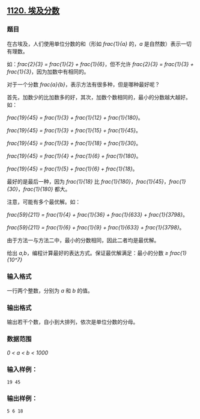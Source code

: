 ## [1120. 埃及分数](https://www.acwing.com/problem/content/1122/)

### 题目

在古埃及，人们使用单位分数的和（形如 *frac{1}{a}* 的，*a* 是自然数）表示一切有理数。

如：*frac{2}{3} = frac{1}{2} + frac{1}{6}*，但不允许 *frac{2}{3} = frac{1}{3} + frac{1}{3}*，因为加数中有相同的。

对于一个分数 *frac{a}{b}*，表示方法有很多种，但是哪种最好呢？

首先，加数少的比加数多的好，其次，加数个数相同的，最小的分数越大越好。如：

*frac{19}{45} = frac{1}{3} + frac{1}{12} + frac{1}{180}*。

*frac{19}{45} = frac{1}{3} + frac{1}{15} + frac{1}{45}*。

*frac{19}{45} = frac{1}{3} + frac{1}{18} + frac{1}{30}*。

*frac{19}{45} = frac{1}{4} + frac{1}{6} + frac{1}{180}*。

*frac{19}{45} = frac{1}{5} + frac{1}{6} + frac{1}{18}*。

最好的是最后一种，因为 *frac{1}{18}* 比 *frac{1}{180}*，*frac{1}{45}*，*frac{1}{30}*，*frac{1}{180}* 都大。

注意，可能有多个最优解。如：

*frac{59}{211} = frac{1}{4} + frac{1}{36} + frac{1}{633} + frac{1}{3798}*。

*frac{59}{211} = frac{1}{6} + frac{1}{9} + frac{1}{633} + frac{1}{3798}*。

由于方法一与方法二中，最小的分数相同，因此二者均是最优解。

给出 *a,b*，编程计算最好的表达方式。保证最优解满足：最小的分数 *≥ frac{1}{10^7}*

### 输入格式

一行两个整数，分别为 *a* 和 *b* 的值。

### 输出格式

输出若干个数，自小到大排列，依次是单位分数的分母。

### 数据范围

*0 < a < b < 1000*

### 输入样例：

```
19 45
```

### 输出样例：

```
5 6 18
```
